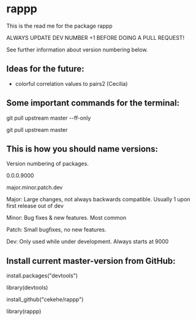 # rappp

This is the read me for the package rappp

ALWAYS UPDATE DEV NUMBER +1 BEFORE DOING A PULL REQUEST!

See further information about version numbering below. 

Ideas for the future:
---------------------

- colorful correlation values to pairs2 (Cecilia)


Some important commands for the terminal:
-----------------------------------------

git pull upstream master --ff-only

git pull upstream master


This is how you should name versions: 
-------------------------------------

Version numbering of packages. 

0.0.0.9000

major.minor.patch.dev

Major: Large changes, not always backwards compatible. Usually 1 upon first release out of dev

Minor: Bug fixes & new features. Most common

Patch: Small bugfixes, no new features.

Dev: Only used while under development. Always starts at 9000

Install current master-version from GitHub: 
-------------------------------------------
install.packages("devtools")

library(devtools)

install_github("cekehe/rappp")

library(rappp)
